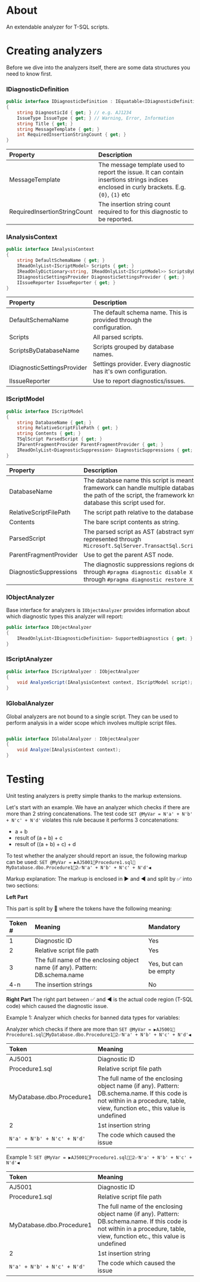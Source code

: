 # About

An extendable analyzer for T-SQL scripts.

# Creating analyzers

Before we dive into the analyzers itself, there are some data structures you need to know first.

### IDiagnosticDefinition

```csharp
public interface IDiagnosticDefinition : IEquatable<IDiagnosticDefinition>
{
    string DiagnosticId { get; } // e.g. AJ1234
    IssueType IssueType { get; } // Warning, Error, Information
    string Title { get; } 
    string MessageTemplate { get; }
    int RequiredInsertionStringCount { get; }
}
```

| Property                     | Description                                                                                                                                | 
|:-----------------------------|:-------------------------------------------------------------------------------------------------------------------------------------------|
| MessageTemplate              | The message template used to report the issue. It can contain insertions strings indices enclosed in curly brackets. E.g. `{0}`, `{1}` etc |
| RequiredInsertionStringCount | The insertion string count required to for this diagnostic to be reported.                                                                 |

### IAnalysisContext

```csharp
public interface IAnalysisContext
{
    string DefaultSchemaName { get; }
    IReadOnlyList<IScriptModel> Scripts { get; }
    IReadOnlyDictionary<string, IReadOnlyList<IScriptModel>> ScriptsByDatabaseName { get; }
    IDiagnosticSettingsProvider DiagnosticSettingsProvider { get; }
    IIssueReporter IssueReporter { get; }
}
```

| Property                    | Description                                                          | 
|:----------------------------|:---------------------------------------------------------------------|
| DefaultSchemaName           | The default schema name. This is provided through the configuration. |
| Scripts                     | All parsed scripts.                                                  |
| ScriptsByDatabaseName       | Scripts grouped by database names.                                   |
| IDiagnosticSettingsProvider | Settings provider. Every diagnostic has it's own configuration.      |
| IIssueReporter              | Use to report diagnostics/issues.                                    |

### IScriptModel

```csharp
public interface IScriptModel
{
    string DatabaseName { get; }
    string RelativeScriptFilePath { get; }
    string Contents { get; }
    TSqlScript ParsedScript { get; }
    IParentFragmentProvider ParentFragmentProvider { get; }
    IReadOnlyList<DiagnosticSuppression> DiagnosticSuppressions { get; }
}
```

| Property               | Description                                                                                                                                                                                      | 
|:-----------------------|:-------------------------------------------------------------------------------------------------------------------------------------------------------------------------------------------------|
| DatabaseName           | The database name this script is meant to be for. The framework can handle multiple databases. Depending on the path of the script, the framework knows for which database this script used for. |
| RelativeScriptFilePath | The script path relative to the database script root path.                                                                                                                                       |
| Contents               | The bare script contents as string.                                                                                                                                                              |
| ParsedScript           | The parsed script as AST (abstract syntax tree) represented through `Microsoft.SqlServer.TransactSql.ScriptDom.ParsedScript`                                                                     |
| ParentFragmentProvider | Use to get the parent AST node.                                                                                                                                                                  |
| DiagnosticSuppressions | The diagnostic suppressions regions defined in this script through `#pragma diagnostic disable X` and restored through `#pragma diagnostic restore X`                                            |

### IObjectAnalyzer

Base interface for analyzers is `IObjectAnalyzer` provides information about which diagnostic types this analyzer will
report:

```csharp
public interface IObjectAnalyzer
{
    IReadOnlyList<IDiagnosticDefinition> SupportedDiagnostics { get; }
}
```

### IScriptAnalyzer

```csharp
public interface IScriptAnalyzer : IObjectAnalyzer
{
    void AnalyzeScript(IAnalysisContext context, IScriptModel script);
}
```

### IGlobalAnalyzer

Global analyzers are not bound to a single script. They can be used to perform analysis in a wider scope which involves
multiple script files.

```csharp

public interface IGlobalAnalyzer : IObjectAnalyzer
{
    void Analyze(IAnalysisContext context);
}
```

# Testing

Unit testing analyzers is pretty simple thanks to the markup extensions.

Let's start with an example. We have an analyzer which checks if there are more than 2 string concatenations.
The test code `SET @MyVar = N'a' + N'b' + N'c' + N'd'` violates this rule because it performs 3 concatenations:

- a + b
- result of (a + b) + c
- result of ((a + b) + c) + d

To test whether the analyzer should report an issue, the following markup can be used:
`SET @MyVar = ▶️AJ5001💛Procedure1.sql💛MyDatabase.dbo.Procedure1💛2✅N'a' + N'b' + N'c' + N'd'◀️`

Markup explanation:
The markup is enclosed in ▶️ and ◀️ and split by ✅ into two sections:

**Left Part**

This part is split by 💛 where the tokens have the following meaning:

| Token # | Meaning                                                                      | Mandatory             |
|:--------|:-----------------------------------------------------------------------------|:----------------------|
| 1       | Diagnostic ID                                                                | Yes                   |
| 2       | Relative script file path                                                    | Yes                   |
| 3       | The full name of the enclosing object name (if any). Pattern: DB.schema.name | Yes, but can be empty |
| 4-n     | The insertion strings                                                        | No                    |

**Right Part**
The right part between ✅ and ◀️ is the actual code region (T-SQL code) which caused the diagnostic issue.

Example 1:
Analyzer which checks for banned data types for variables:

Analyzer which checks if there are more than
`SET @MyVar = ▶️AJ5001💛Procedure1.sql💛MyDatabase.dbo.Procedure1💛2✅N'a' + N'b' + N'c' + N'd'◀️`

| Token                       | Meaning                                                                                                                                                                      |
|:----------------------------|:-----------------------------------------------------------------------------------------------------------------------------------------------------------------------------|
| AJ5001                      | Diagnostic ID                                                                                                                                                                |
| Procedure1.sql              | Relative script file path                                                                                                                                                    |
| MyDatabase.dbo.Procedure1   | The full name of the enclosing object name (if any). Pattern: DB.schema.name. If this code is not within in a procedure, table, view, function etc., this value is undefined |
| 2                           | 1st insertion string                                                                                                                                                         |
| `N'a' + N'b' + N'c' + N'd'` | The code which caused the issue                                                                                                                                              |

Example 1:
`SET @MyVar = ▶️AJ5001💛Procedure1.sql💛💛2✅N'a' + N'b' + N'c' + N'd'◀️`

| Token                       | Meaning                                                                                                                                                                      |
|:----------------------------|:-----------------------------------------------------------------------------------------------------------------------------------------------------------------------------|
| AJ5001                      | Diagnostic ID                                                                                                                                                                |
| Procedure1.sql              | Relative script file path                                                                                                                                                    |
| MyDatabase.dbo.Procedure1   | The full name of the enclosing object name (if any). Pattern: DB.schema.name. If this code is not within in a procedure, table, view, function etc., this value is undefined |
| 2                           | 1st insertion string                                                                                                                                                         |
| `N'a' + N'b' + N'c' + N'd'` | The code which caused the issue                                                                                                                                              |
